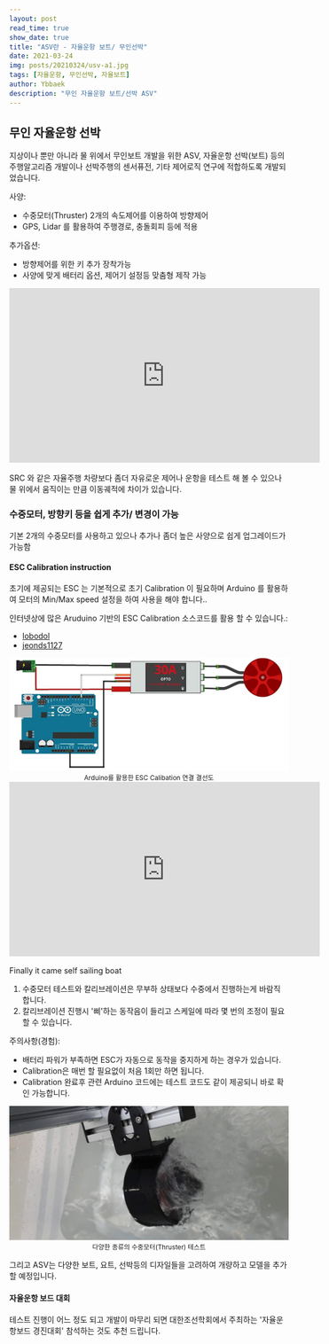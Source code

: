```yaml
---
layout: post
read_time: true
show_date: true
title: "ASV란 - 자율운항 보트/ 무인선박"
date: 2021-03-24
img: posts/20210324/usv-a1.jpg
tags: [자율운항, 무인선박, 자율보트]
author: Ybbaek
description: "무인 자율운항 보트/선박 ASV"
---
```

## 무인 자율운항 선박 
지상이나 뿐만 아니라 물 위에서 무인보트 개발을 위한 ASV, 자율운항 선박(보트) 등의 주행알고리즘 개발이나 선박주행의 센서퓨전, 기타 제어로직 연구에 적합하도록 개발되었습니다.

사양:
- 수중모터(Thruster) 2개의 속도제어를 이용하여 방향제어
- GPS, Lidar 를 활용하여 주행경로, 충돌회피 등에 적용

추가옵션:
- 방향제어를 위한 키 추가 장착가능
- 사양에 맞게 배터리 옵션, 제어기 설정등 맞춤형 제작 가능
  
<iframe width="560" height="315" src="https://www.youtube.com/embed/PfX4jajMRxE" title="YouTube video player" frameborder="0" allow="accelerometer; autoplay; clipboard-write; encrypted-media; gyroscope; picture-in-picture" allowfullscreen></iframe>

SRC 와 같은 자율주행 차량보다 좀더 자유로운 제어나 운항을 테스트 해 볼 수 있으나 물 위에서 움직이는 만큼 이동궤적에 차이가 있습니다.

### 수중모터, 방향키 등을 쉽게 추가/ 변경이 가능
기본 2개의 수중모터를 사용하고 있으나 추가나 좀더 높은 사양으로 쉽게 업그레이드가 가능함

#### ESC Calibration instruction
초기에 제공되는 ESC 는 기본적으로 초기 Calibration 이 필요하며 Arduino 를 활용하여 모터의 Min/Max speed 설정을 하여 사용을 해야 합니다..

인터넷상에 많은 Aruduino 기반의 ESC Calibration 소스코드를 활용 할 수 있습니다.:
- [lobodol](https://github.com/lobodol/ESC-calibration/)
- [jeonds1127](https://jdselectron.tistory.com/89/)

<center><img src='./assets/img/posts/20210324/esc-cal.png' width="540">
<small>Arduino를 활용한 ESC Calibation 연결 결선도</small></center>

<iframe width="560" height="315" src="https://www.youtube.com/embed/gZ6vESt1V6Q" title="YouTube video player" frameborder="0" allow="accelerometer; autoplay; clipboard-write; encrypted-media; gyroscope; picture-in-picture" allowfullscreen></iframe>

Finally it came self sailing boat
1. 수중모터 테스트와 칼리브레이션은 무부하 상태보다 수중에서 진행하는게 바람직 합니다.
2. 칼리브레이션 진행시 '삐'하는 동작음이 들리고 스케일에 따라 몇 번의 조정이 필요할 수 있습니다.

주의사항(경험):
- 배터리 파워가 부족하면 ESC가 자동으로 동작을 중지하게 하는 경우가 있습니다.
- Calibration은 매번 할 필요없이 처음 1회만 하면 됩니다. 
- Calibration 완료후 관련 Arduino 코드에는 테스트 코드도 같이 제공되니 바로 확인 가능합니다.

<center><img src='./assets/img/posts/20210324/thruster.png' width="540">
<small>다양한 종류의 수중모터(Thruster) 테스트</small></center>

그리고 ASV는 다양한 보트, 요트, 선박등의 디자일들을 고려하여 개량하고 모델을 추가할 예정입니다.

#### 자율운항 보드 대회
테스트 진행이 어느 정도 되고 개발이 마무리 되면 대한조선학회에서 주최하는 '자율운항보드 경진대회' 참석하는 것도 추천 드립니다.


